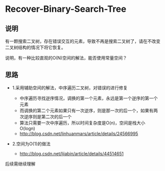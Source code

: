 # Recover-Binary-Search-Tree

## 说明

有一颗搜索二叉树，存在错误交互的元素，导致不再是搜索二叉树了，请在不改变二叉树结构的情况下将它恢复。

说明，有一种比较直观的O(N)空间的解法，能否使用常量空间？

## 思路

- 1.采用辅助空间的解法，中序遍历二叉树，对错误的进行修复
	* 中序遍历寻找逆序情况，调换的第一个元素，永远是第一个逆序的第一个元素
	* 而调换的第二个元素如果只有一次逆序，则是那一次的后一个，如果有两次逆序则是第二次的后一个
	* 算法只需要一次中序遍历，所以时间复杂度是O(n)，空间是栈大小O(logn)
	* http://blog.csdn.net/linhuanmars/article/details/24566995
	
- 2.空间为O(1)的做法
	* http://blog.csdn.net/ljiabin/article/details/44514651

后续需继续理解
